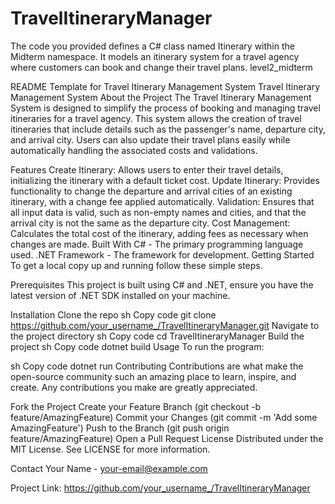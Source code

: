 # TravelItineraryManager
The code you provided defines a C# class named Itinerary within the Midterm namespace. It models an itinerary system for a travel agency where customers can book and change their travel plans. level2_midterm 

README Template for Travel Itinerary Management System
Travel Itinerary Management System
About the Project
The Travel Itinerary Management System is designed to simplify the process of booking and managing travel itineraries for a travel agency. This system allows the creation of travel itineraries that include details such as the passenger's name, departure city, and arrival city. Users can also update their travel plans easily while automatically handling the associated costs and validations.

Features
Create Itinerary: Allows users to enter their travel details, initializing the itinerary with a default ticket cost.
Update Itinerary: Provides functionality to change the departure and arrival cities of an existing itinerary, with a change fee applied automatically.
Validation: Ensures that all input data is valid, such as non-empty names and cities, and that the arrival city is not the same as the departure city.
Cost Management: Calculates the total cost of the itinerary, adding fees as necessary when changes are made.
Built With
C# - The primary programming language used.
.NET Framework - The framework for development.
Getting Started
To get a local copy up and running follow these simple steps.

Prerequisites
This project is built using C# and .NET, ensure you have the latest version of .NET SDK installed on your machine.

Installation
Clone the repo
sh
Copy code
git clone https://github.com/your_username_/TravelItineraryManager.git
Navigate to the project directory
sh
Copy code
cd TravelItineraryManager
Build the project
sh
Copy code
dotnet build
Usage
To run the program:

sh
Copy code
dotnet run
Contributing
Contributions are what make the open-source community such an amazing place to learn, inspire, and create. Any contributions you make are greatly appreciated.

Fork the Project
Create your Feature Branch (git checkout -b feature/AmazingFeature)
Commit your Changes (git commit -m 'Add some AmazingFeature')
Push to the Branch (git push origin feature/AmazingFeature)
Open a Pull Request
License
Distributed under the MIT License. See LICENSE for more information.

Contact
Your Name - your-email@example.com

Project Link: https://github.com/your_username_/TravelItineraryManager
